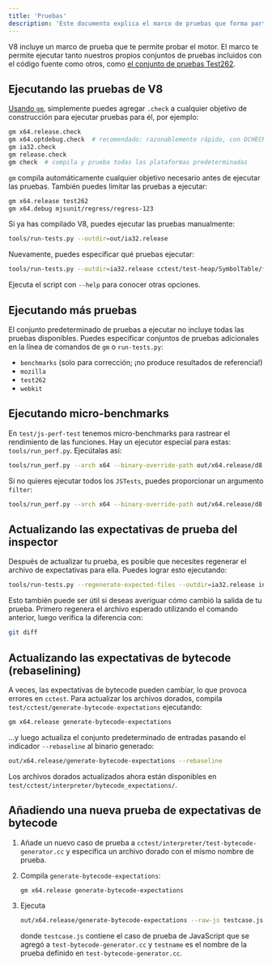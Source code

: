 ```yaml
---
title: 'Pruebas'
description: 'Este documento explica el marco de pruebas que forma parte del repositorio V8.'
---
```

V8 incluye un marco de prueba que te permite probar el motor. El marco te permite ejecutar tanto nuestros propios conjuntos de pruebas incluidos con el código fuente como otros, como [el conjunto de pruebas Test262](https://github.com/tc39/test262).

## Ejecutando las pruebas de V8

[Usando `gm`](/docs/build-gn#gm), simplemente puedes agregar `.check` a cualquier objetivo de construcción para ejecutar pruebas para él, por ejemplo:

```bash
gm x64.release.check
gm x64.optdebug.check  # recomendado: razonablemente rápido, con DCHECKs.
gm ia32.check
gm release.check
gm check  # compila y prueba todas las plataformas predeterminadas
```

`gm` compila automáticamente cualquier objetivo necesario antes de ejecutar las pruebas. También puedes limitar las pruebas a ejecutar:

```bash
gm x64.release test262
gm x64.debug mjsunit/regress/regress-123
```

Si ya has compilado V8, puedes ejecutar las pruebas manualmente:

```bash
tools/run-tests.py --outdir=out/ia32.release
```

Nuevamente, puedes especificar qué pruebas ejecutar:

```bash
tools/run-tests.py --outdir=ia32.release cctest/test-heap/SymbolTable/* mjsunit/delete-in-eval
```

Ejecuta el script con `--help` para conocer otras opciones.

## Ejecutando más pruebas

El conjunto predeterminado de pruebas a ejecutar no incluye todas las pruebas disponibles. Puedes especificar conjuntos de pruebas adicionales en la línea de comandos de `gm` o `run-tests.py`:

- `benchmarks` (solo para corrección; ¡no produce resultados de referencia!)
- `mozilla`
- `test262`
- `webkit`

## Ejecutando micro-benchmarks

En `test/js-perf-test` tenemos micro-benchmarks para rastrear el rendimiento de las funciones. Hay un ejecutor especial para estas: `tools/run_perf.py`. Ejecútalas así:

```bash
tools/run_perf.py --arch x64 --binary-override-path out/x64.release/d8 test/js-perf-test/JSTests.json
```

Si no quieres ejecutar todos los `JSTests`, puedes proporcionar un argumento `filter`:

```bash
tools/run_perf.py --arch x64 --binary-override-path out/x64.release/d8 --filter JSTests/TypedArrays test/js-perf-test/JSTests.json
```

## Actualizando las expectativas de prueba del inspector

Después de actualizar tu prueba, es posible que necesites regenerar el archivo de expectativas para ella. Puedes lograr esto ejecutando:

```bash
tools/run-tests.py --regenerate-expected-files --outdir=ia32.release inspector/debugger/set-instrumentation-breakpoint
```

Esto también puede ser útil si deseas averiguar cómo cambió la salida de tu prueba. Primero regenera el archivo esperado utilizando el comando anterior, luego verifica la diferencia con:

```bash
git diff
```

## Actualizando las expectativas de bytecode (rebaselining)

A veces, las expectativas de bytecode pueden cambiar, lo que provoca errores en `cctest`. Para actualizar los archivos dorados, compila `test/cctest/generate-bytecode-expectations` ejecutando:

```bash
gm x64.release generate-bytecode-expectations
```

…y luego actualiza el conjunto predeterminado de entradas pasando el indicador `--rebaseline` al binario generado:

```bash
out/x64.release/generate-bytecode-expectations --rebaseline
```

Los archivos dorados actualizados ahora están disponibles en `test/cctest/interpreter/bytecode_expectations/`.

## Añadiendo una nueva prueba de expectativas de bytecode

1. Añade un nuevo caso de prueba a `cctest/interpreter/test-bytecode-generator.cc` y especifica un archivo dorado con el mismo nombre de prueba.

1. Compila `generate-bytecode-expectations`:

    ```bash
    gm x64.release generate-bytecode-expectations
    ```

1. Ejecuta

    ```bash
    out/x64.release/generate-bytecode-expectations --raw-js testcase.js --output=test/cctest/interpreter/bytecode-expectations/testname.golden
    ```

    donde `testcase.js` contiene el caso de prueba de JavaScript que se agregó a `test-bytecode-generator.cc` y `testname` es el nombre de la prueba definido en `test-bytecode-generator.cc`.
